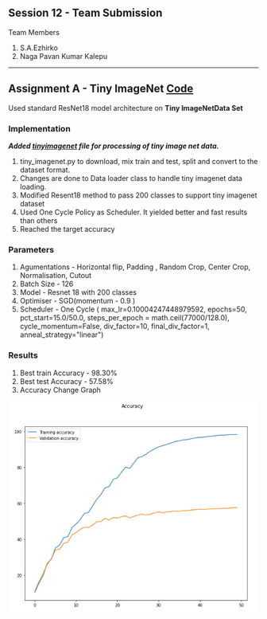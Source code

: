 ## Session 12 - Team Submission
Team Members
1. S.A.Ezhirko
2. Naga Pavan Kumar Kalepu
**********************************************************************************************************************
## **Assignment A - Tiny ImageNet**  [Code](https://github.com/eva5covergence/EVA5_AI_Projects_new/blob/master/orchestrators/Session12_Assignment.ipynb)


Used standard ResNet18 model architecture  on **Tiny ImageNetData Set**

### **Implementation**

***Added [tinyimagenet](https://github.com/eva5covergence/EVA5_AI_Projects_new/blob/master/data/tiny_imagenet.py) file for processing of tiny image net data.***

1. tiny_imagenet.py to download, mix train and test, split and convert to the dataset format.
2. Changes are done to Data loader class to handle tiny imagenet data loading.
3. Modified Resent18 method to pass 200 classes to support tiny imagenet dataset
4. Used One Cycle Policy as Scheduler. It yielded better and fast results than others
5. Reached the target accuracy

### **Parameters**

1. Agumentations - Horizontal flip, Padding , Random Crop, Center Crop, Normalisation, Cutout
2. Batch Size - 126
3. Model - Resnet 18 with 200 classes
4. Optimiser - SGD(momentum - 0.9 )
5. Scheduler - One Cycle (  max_lr=0.10004247448979592, epochs=50, pct_start=15.0/50.0, steps_per_epoch = math.ceil(77000/128.0), 
                  cycle_momentum=False, div_factor=10, final_div_factor=1, anneal_strategy="linear")

### **Results**

1. Best train Accuracy - 98.30%
2. Best test Accuracy - 57.58%
3. Accuracy Change Graph

![](images/AccuracyGraph.png)
